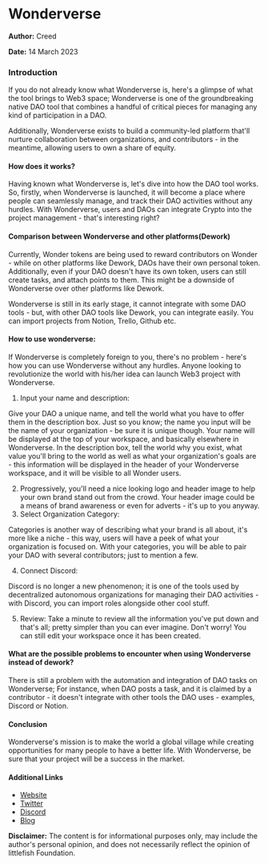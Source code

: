 # Wonderverse

**Author:** Creed

**Date:** 14 March 2023

### Introduction

If you do not already know what Wonderverse is, here's a glimpse of what the tool brings to Web3 space; Wonderverse is one of the groundbreaking native DAO tool that combines a handful of critical pieces for managing any kind of participation in a DAO.

Additionally, Wonderverse exists to build a community-led platform that'll nurture collaboration between organizations, and contributors - in the meantime, allowing users to own a share of equity.

#### How does it works?

Having known what Wonderverse is, let's dive into how the DAO tool works. So, firstly, when Wonderverse is launched, it will become a place where people can seamlessly manage, and track their DAO activities without any hurdles. With Wonderverse, users and DAOs can integrate Crypto into the project management - that's interesting right?

#### Comparison between Wonderverse and other platforms(Dework)

Currently, Wonder tokens are being used to reward contributors on Wonder - while on other platforms like Dework, DAOs have their own personal token. Additionally, even if your DAO doesn't have its own token, users can still create tasks, and attach points to them. This might be a downside of Wonderverse over other platforms like Dework.

Wonderverse is still in its early stage, it cannot integrate with some DAO tools - but, with other DAO tools like Dework, you can integrate easily. You can import projects from Notion, Trello, Github etc.

#### How to use wonderverse:

If Wonderverse is completely foreign to you, there's no problem - here's how you can use Wonderverse without any hurdles. Anyone looking to revolutionize the world with his/her idea can launch Web3 project with Wonderverse.

1. Input your name and description:

Give your DAO a unique name, and tell the world what you have to offer them in the description box. Just so you know; the name you input will be the name of your organization - be sure it is unique though. Your name will be displayed at the top of your workspace, and basically elsewhere in Wonderverse. In the description box, tell the world why you exist, what value you'll bring to the world as well as what your organization's goals are - this information will be displayed in the header of your Wonderverse workspace, and it will be visible to all Wonder users.

2. Progressively, you'll need a nice looking logo and header image to help your own brand stand out from the crowd. Your header image could be a means of brand awareness or even for adverts - it's up to you anyway.
3. Select Organization Category:

Categories is another way of describing what your brand is all about, it's more like a niche - this way, users will have a peek of what your organization is focused on. With your categories, you will be able to pair your DAO with several contributors; just to mention a few.

4. Connect Discord:

Discord is no longer a new phenomenon; it is one of the tools used by decentralized autonomous organizations for managing their DAO activities - with Discord, you can import roles alongside other cool stuff.

5. Review: Take a minute to review all the information you've put down and that's all; pretty simpler than you can ever imagine. Don't worry! You can still edit your workspace once it has been created.

#### What are the possible problems to encounter when using Wonderverse instead of dework?

There is still a problem with the automation and integration of DAO tasks on Wonderverse; For instance, when DAO posts a task, and it is claimed by a contributor - it doesn't integrate with other tools the DAO uses - examples, Discord or Notion.

#### Conclusion

Wonderverse's mission is to make the world a global village while creating opportunities for many people to have a better life. With Wonderverse, be sure that your project will be a success in the market.

#### Additional Links

* [Website](https://www.wonderverse.xyz/)
* [Twitter](https://twitter.com/wonderverse\_xyz)
* [Discord](https://discord.gg/vAr4cN7UDY)
* [Blog](https://blog.wonderverse.xyz/)

**Disclaimer:** The content is for informational purposes only, may include the author's personal opinion, and does not necessarily reflect the opinion of littlefish Foundation.
